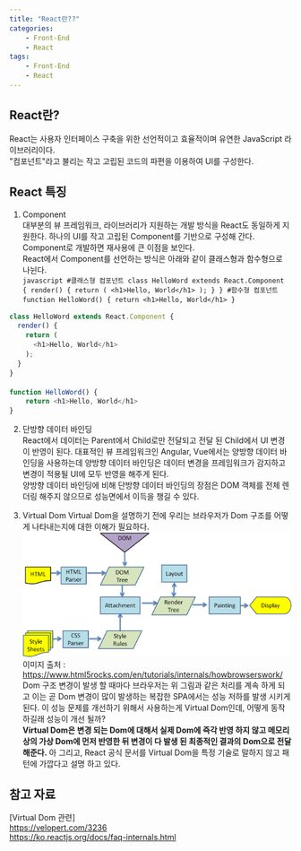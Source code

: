 ```yaml
---
title: "React란??"
categories: 
    - Front-End
    - React
tags: 
    - Front-End
    - React
---
```


## React란?
React는 사용자 인터페이스 구축을 위한 선언적이고 효율적이며 유연한 JavaScript 라이브러리이다.<br>
"컴포넌트"라고 불리는 작고 고립된 코드의 파편을 이용하여 UI를 구성한다.

## React 특징
1. Component<br>
대부분의 뷰 프레임워크, 라이브러리가 지원하는 개발 방식을 React도 동일하게 지원한다. 하나의 UI를 작고 고립된 Component를 기반으로 구성해 간다. </br>
Component로 개발하면 재사용에 큰 이점을 보인다. <br>
React에서 Component를 선언하는 방식은 아래와 같이 클래스형과 함수형으로 나뉜다.<br>
        ```javascript
            #클래스형 컴포넌트
            class HelloWord extends React.Component {
                render() {
                    return (
                        <h1>Hello, World</h1>
                    );
                }
            }
            #함수형 컴포넌트
            function HelloWord() {
                return <h1>Hello, World</h1>
            }
        ```

```javascript
class HelloWord extends React.Component {
  render() {
    return (
      <h1>Hello, World</h1>
    );
  }
}

function HelloWord() {
    return <h1>Hello, World</h1>
}
```


2. 단방향 데이터 바인딩<br>
React에서 데이터는 Parent에서 Child로만 전달되고 전달 된 Child에서 UI 변경이 반영이 된다. 대표적인 뷰 프레임워크인 Angular, Vue에서는 양방향 데이터 바인딩을 사용하는데 양방향 데이터 바인딩은 데이터 변경을 프레임워크가 감지하고 변경이 적용될 UI에 모두 반영을 해주게 된다. <br>
양방향 데이터 바인딩에 비해 단방향 데이터 바인딩의 장점은 DOM 객체를 전체 렌더링 해주지 않으므로 성능면에서 이득을 챙길 수 있다. <br>

3. Virtual Dom
Virtual Dom을 설명하기 전에 우리는 브라우저가 Dom 구조를 어떻게 나타내는지에 대한 이해가 필요하다.<br>
![Dom Render](/assets/images/domRenderTree.png)<br>
이미지 출처 : https://www.html5rocks.com/en/tutorials/internals/howbrowserswork/<br>
Dom 구조 변경이 발생 할 때마다 브라우저는 위 그림과 같은 처리를 계속 하게 되고 이는 곧 Dom 변경이 많이 발생하는 복잡한 SPA에서는 성능 저하를 발생 시키게 된다. 이 성능 문제를 개선하기 위해서 사용하는게 Virtual Dom인데, 어떻게 동작하길래 성능이 개선 될까?<br>
<b>Virtual Dom은 변경 되는 Dom에 대해서 실제 Dom에 즉각 반영 하지 않고 메모리 상의 가상 Dom에 먼저 반영한 뒤 변경이 다 발생 된 최종적인 결과의 Dom으로 전달 해준다.</b> 아 그리고, React 공식 문서를 Virtual Dom을 특정 기술로 말하지 않고 패턴에 가깝다고 설명 하고 있다. 

## 참고 자료
[Virtual Dom 관련] <br>
https://velopert.com/3236 <br>
https://ko.reactjs.org/docs/faq-internals.html